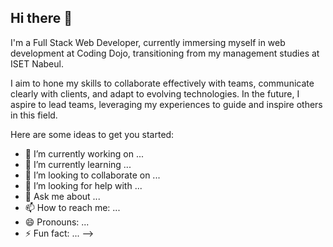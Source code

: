 ## Hi there 👋
I'm a Full Stack Web Developer, currently immersing myself in web development at Coding Dojo, transitioning from my management studies at ISET Nabeul.

I aim to hone my skills to collaborate effectively with teams, communicate clearly with clients, and adapt to evolving technologies. In the future, I aspire to lead teams, leveraging my experiences to guide and inspire others in this field.

Here are some ideas to get you started:

- 🔭 I’m currently working on ...
- 🌱 I’m currently learning ...
- 👯 I’m looking to collaborate on ...
- 🤔 I’m looking for help with ...
- 💬 Ask me about ...
- 📫 How to reach me: ...
- 😄 Pronouns: ...
- ⚡ Fun fact: ...
-->

